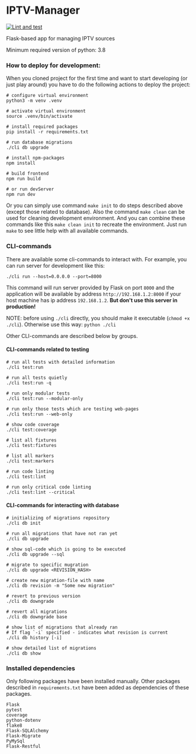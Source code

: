 # IPTV-Manager

[![Lint and test](https://github.com/bjakushka/iptv-manager/workflows/Lint%20and%20test/badge.svg?branch=main)](https://github.com/bjakushka/iptv-manager/actions?query=workflow%3A%22Lint+and+test%22)

Flask-based app for managing IPTV sources

Minimum required version of python: 3.8

### How to deploy for development:
When you cloned project for the first time and want to start developing 
(or just play around) you have to do the following actions 
to deploy the project:

```
# configure virtual environment
python3 -m venv .venv

# activate virtual environment
source .venv/bin/activate

# install required packages
pip install -r requirements.txt

# run database migrations
./cli db upgrade

# install npm-packages
npm install

# build frontend
npm run build

# or run devServer
npm run dev
```

Or you can simply use command `make init` to do steps described above (except those related to database).
Also the command `make clean` can be used for cleaning development environment.
And you can combine these commands like this `make clean init` to recreate the environment.
Just run `make` to see little help with all available commands.


### CLI-commands

There are available some cli-commands to interact with.
For example, you can run server for development like this:

```
./cli run --host=0.0.0.0 --port=8000
```

This command will run server provided by Flask on port `8000`
and the application will be available by address `http://192.168.1.2:8000`
if your host machine has ip address `192.168.1.2`. **But don't use this server
in production!**

NOTE: before using `./cli` directly, you should make it executable (`chmod +x ./cli`).
Otherwise use this way: `python ./cli`

Other CLI-commands are described below by groups.

#### CLI-commands related to testing

```
# run all tests with detailed information
./cli test:run

# run all tests quietly
./cli test:run -q

# run only modular tests
./cli test:run --modular-only

# run only those tests which are testing web-pages
./cli test:run --web-only

# show code coverage
./cli test:coverage

# list all fixtures
./cli test:fixtures

# list all markers
./cli test:markers

# run code linting
./cli test:lint

# run only critical code linting
./cli test:lint --critical
```

#### CLI-commands for interacting with database

```
# initializing of migrations repository
./cli db init

# run all migrations that have not ran yet
./cli db upgrade

# show sql-code which is going to be executed
./cli db upgrade --sql

# migrate to specific mugration
./cli db upgrade <REVISION_HASH>

# create new migration-file with name
./cli db revision -m "Some new migration"

# revert to previous version
./cli db downgrade

# revert all migrations
./cli db downgrade base

# show list of migrations that already ran
# If flag `-i` specified - indicates what revision is current
./cli db history [-i]

# show detailed list of migrations
./cli db show
```

### Installed dependencies

Only following packages have been installed manually.
Other packages described in `requirements.txt` have been added as dependencies of these packages.

```
Flask
pytest
coverage
python-dotenv
flake8
Flask-SQLAlchemy
Flask-Migrate
PyMySql
Flask-Restful
```
